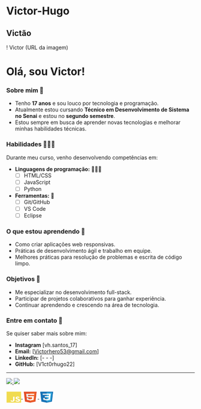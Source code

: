 # Victor-Hugo
## Victão

! Victor (URL da imagem)

# Olá, sou Victor! 

### Sobre mim 🫡

- Tenho **17 anos** e sou louco por tecnologia e programação.
- Atualmente estou cursando **Técnico em Desenvolvimento de Sistema no Senai** e estou no **segundo semestre**.
- Estou sempre em busca de aprender novas tecnologias e melhorar minhas habilidades técnicas.

### Habilidades 🤹🏽‍♂️

Durante meu curso, venho desenvolvendo competências em:

- **Linguagens de programação:** 🧑🏽‍💻
  - [ ] HTML/CSS
  - [ ] JavaScript
  - [ ] Python
- **Ferramentas:** 🔧
  - [ ] Git/GitHub
  - [ ] VS Code
  - [ ] Eclipse
  
### O que estou aprendendo 📖

- Como criar aplicações web responsivas.
- Práticas de desenvolvimento ágil e trabalho em equipe.
- Melhores práticas para resolução de problemas e escrita de código limpo.

### Objetivos 🎯

- Me especializar no desenvolvimento full-stack.
- Participar de projetos colaborativos para ganhar experiência.
- Continuar aprendendo e crescendo na área de tecnologia.

### Entre em contato 📲

Se quiser saber mais sobre mim:

- **Instagram** [vh.santos_17]
- **Email:** [Victorhero53@gmail.com]
- **LinkedIn:** [- - -]
- **GitHub:** [V1ct0rhugo22]

---

 <div>
   <a href="https://github.com/V1ct0rhugo22">
   <img height="180em" src="https://github-readme-stats.vercel.app/api?username=JonPer3z&show_icons=true&theme=tokyonight&include_all_commits=true&count_private=true"/>
   <img height="180em" src="https://github-readme-stats.vercel.app/api/top-langs/?username=V1ct0rhugo22&layout=compact&langs_count=6&theme=tokyonight"/>
</div>
    
<div style="display: inline_block"><br>
  <img align="center" alt="Js" height="30" width="40" src="https://raw.githubusercontent.com/devicons/devicon/master/icons/javascript/javascript-plain.svg">
  <img align="center" alt="HTML" height="30" width="40" src="https://raw.githubusercontent.com/devicons/devicon/master/icons/html5/html5-original.svg">
  <img align="center" alt="CSS" height="30" width="40" src="https://raw.githubusercontent.com/devicons/devicon/master/icons/css3/css3-original.svg">
</div>


